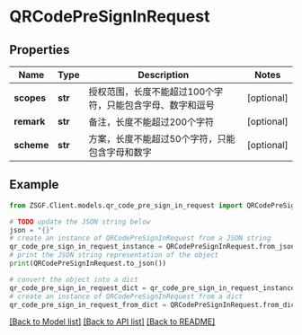 # QRCodePreSignInRequest


## Properties

Name | Type | Description | Notes
------------ | ------------- | ------------- | -------------
**scopes** | **str** | 授权范围，长度不能超过100个字符，只能包含字母、数字和逗号 | [optional] 
**remark** | **str** | 备注，长度不能超过200个字符 | [optional] 
**scheme** | **str** | 方案，长度不能超过50个字符，只能包含字母和数字 | [optional] 

## Example

```python
from ZSGF.Client.models.qr_code_pre_sign_in_request import QRCodePreSignInRequest

# TODO update the JSON string below
json = "{}"
# create an instance of QRCodePreSignInRequest from a JSON string
qr_code_pre_sign_in_request_instance = QRCodePreSignInRequest.from_json(json)
# print the JSON string representation of the object
print(QRCodePreSignInRequest.to_json())

# convert the object into a dict
qr_code_pre_sign_in_request_dict = qr_code_pre_sign_in_request_instance.to_dict()
# create an instance of QRCodePreSignInRequest from a dict
qr_code_pre_sign_in_request_from_dict = QRCodePreSignInRequest.from_dict(qr_code_pre_sign_in_request_dict)
```
[[Back to Model list]](../README.md#documentation-for-models) [[Back to API list]](../README.md#documentation-for-api-endpoints) [[Back to README]](../README.md)


